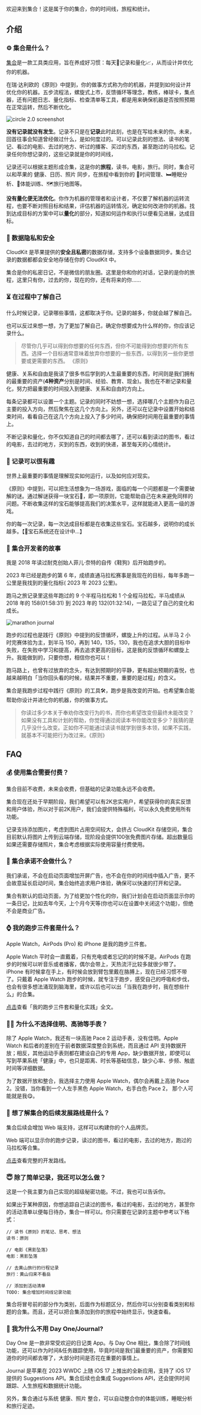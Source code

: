 
欢迎来到集合！这是属于你的集合，你的时间线，旅程和统计。

## 介绍

### ⚙️ 集合是什么？

[集合](https://t.cmcn.me/app)是一款工具类应用，旨在养成好习惯：每天📝记录和量化📈，从而设计并优化你的机器。

在瑞·达利欧的《原则》中提到，你的做事方式称为你的机器，并提到如何设计并优化你的机器。五步流程法，螺旋式上市，反馈循环等理念，教练，棒球卡，集点器，还有问题日志、量化指标、检查清单等工具，都是用来确保机器是否按照预期在正常运转，然后不断优化。

![circle 2.0 screenshot](https://circle-picgo.oss-cn-shanghai.aliyuncs.com/img/welcome_circle_2.0.png)

**没有记录就没有发生**。记录不只是在**记录**此时此刻，也是在写给未来的你。未来，回首往事会知道曾经做过什么，是如何度过的。可以记录此刻的想法、读书的笔记、看过的电影、去过的地方、听过的播客、买过的东西，甚至跑过的马拉松。记录任何你想记录的，这些记录就是你的时间线，

记录还可以根据主题形成合集，这是你的**旅程**，读书，电影，旅行。同时，集合可以和苹果的 健康、日历、照片 同步，在旅程中看到你的 📅时间管理、🛏️睡眠分析、🎽体能训练、🗺️旅行地图等。

**没有量化便无法优化**。你作为机器的管理者和设计者，不仅要了解机器的运转流程，也要不断对照目标和结果，评估机器的运转情况，确定如何改进你的机器。找到达成目标的方案中可以**量化**的部分，知道如何运作和执行以便看见进展，达成目标。

### 🔐 数据隐私和安全

CloudKit 是苹果提供的**安全且私密**的数据存储，支持多个设备数据同步。集合记录的数据都都会安全地存储在你的 CloudKit 中。

集合是你的私密日记，不是微信的朋友圈。这里是你和你的对话，记录的是你的旅程，这里只有你，过去的你，现在的你，还有将来的你……

### ⏳ 在过程中了解自己

什么时候记录，记录哪些事情，这都取决于你。记录的越多，你就会越了解自己。

也可以反过来想一想，为了更加了解自己，确定你想要成为什么样的你，你应该记录什么。

> 尽管你几乎可以得到你想要的任何东西，但你不可能得到你想要的所有东西。选择一个目标通常意味着放弃你想要的一些东西，以得到另一些你更想要或更需要的东西。 《原则》

健康、关系和自由是我读了很多书后学到的人生最重要的东西，时间则是我们拥有的最重要的资产(**4种资产**分别是时间、经验、教育、现金)。我也在不断记录和量化，努力把最重要的时间投入到健康、关系和自由的方向上。

每条记录都可以设置一个主题。记录的同时不妨想一想，选择哪几个主题作为自己主要的投入方向，然后聚焦在这几个方向上。另外，还可以在记录中设置开始和结束时间，看看自己在这几个方向上投入了多少时间，确保把时间用在最重要的事情上。

不断记录和量化，你不仅知道自己的时间都去哪了，还可以看到读过的图书，看过的电影，去过的地方，买到的东西，收到的快递，甚至每天的心情统计。

### 💎 记录可以很有趣

世界上最重要的事情是理解现实如何运行，以及如何应对现实。

《原则》中提到，可以把生活想象为一场游戏，面临的每一个问题都是一个需要破解的谜。通过解谜获得一块宝石💎，即一项原则，它能帮助自己在未来避免同样的问题。不断收集这样的宝石能够提高我们的决策水平，这样就能进入更高一级的游戏。

你的每一次记录，每一次达成目标都是在收集这些宝石。宝石越多，说明你的成长越多。【💎宝石系统还在设计中...】

### 🚀 集合开发者的故事

我是 2018 年读过耐克创始人菲儿·奈特的自传《鞋狗》后开始跑步的。

2023 年已经是跑步的第 6 年，成绩直通马拉松赛事是我现在的目标，每年多跑一公里是我找到的量化指标( 2023 年 2023 公里)。

跑马之旅记录里这些年跑过的 9 个半程马拉松和 1 个全程马拉松，半马成绩从 2018 年的 158(01:58:31) 到 2023 年的 132(01:32:14)，一路见证了自己的变化和成长。

![marathon journal](https://circle-picgo.oss-cn-shanghai.aliyuncs.com/img/compare-goal-result.png)

跑步的过程也是践行《原则》中提到的反馈循环，螺旋上升的过程。从半马 2 小时完赛体验为主，到半马 150，再到 140，135，130，我也在追求大胆的目标中失败，在失败中学习和提高，再去追求更高的目标，这是我的反馈循环和螺旋上升。我能做到的，只要你想，相信你也可以！

跑马路上，也曾有过放弃的念头，有达到预期时的平静，更有超出预期的喜悦，也越来越明白「当你回头看的时候，结果并不重要，重要的是过程」的含义。

集合是我跑步过程中践行《原则》的工具🛠️，跑步是我改变的开始。也希望集合能帮助你设计并进化你的机器，你的做事方式。

> 你读过多少本关于奉劝你改变行为的书，而你也希望改变但最终未能改变？如果没有工具和计划的帮助，你觉得通过阅读本书你能改变多少？我猜的是几乎没什么改变。正如你不可能通过读读书就学到很多本领，如果不实践，就基本不可能把行为改过来。《原则》

## FAQ

### 💰 使用集合需要付费？

集合目前不收费，未来会收费，但基础的记录功能永远不会收费。

集合现在还处于早期阶段，我们希望可以有2K忠实用户，希望获得你的真实反馈和用户体验，所以对于前2K用户，我们会提供特殊福利，可以永久免费使用所有功能。

记录支持添加图片，考虑到图片占用空间较大，会挤占 CloudKit 存储空间，集合目前默认将图片上传到云端存储，现阶段会提供100张免费图片存储。超出数量后如果还需要存储照片，集合考虑根据实际使用容量付费使用。

### 🚧 集合承诺不会做什么？

我们承诺，不会在启动页面增加开屏广告，也不会在你的时间线中插入广告，更不会故意延长启动时间，集合始终追求用户体验，确保可以快速的打开和记录。

集合有默认的启动页面，为了给更加个性化的你，我们计划会在启动页面显示你的一条日记，比如去年今天，上个月今天等(你也可以在设置中关闭这个功能)，但绝不会是商业广告。

### ⌚️ 我的跑步三件套是什么？

Apple Watch，AirPods (Pro) 和 iPhone 是我的跑步三件套。

Apple Watch 平时会一直戴着，只有充电或者忘记的的时候不是。AirPods 在跑步的时候可以听音乐或者播客，偶尔会带上，天热流汗比较多就很少带了。iPhone 有时候拿在手上，有时候会放到臂包里戴在胳膊上，现在已经习惯不带了。只戴着 Apple Watch 跑步的时候，就专注于跑步，感受自己的呼吸和步伐，也会有很多想法涌现到脑海里，或许以后也可以出「当我在跑步时，我在想些什么」的合集。

[点击](https://hagerhu.com/post/my-running-device-and-quantified-practice/)查看「我的跑步三件套和量化实践」全文。

### 🙋‍♂️ 为什么不选择佳明、高驰等手表？

除了 Apple Watch，我还有一块高驰 Pace 2 运动手表，没有佳明。Apple Watch 和后者的差别在于前者数据深度整合到系统，而且通过 API 支持数据开放；相反，其他运动手表则都在建设自己的专用 App，缺少数据开放，即使可以写到苹果系统「健康」中，也只是距离、时长等基础信息，缺少心率、步频、触底时间等详细数据。

为了数据开放和整合，我选择主力使用 Apple Watch，偶尔会再戴上高驰 Pace 2。没错，当你看到一个人左手黑色 Apple Watch，右手白色 Pace 2， 那个人可能就是我😋。

### 📣 想了解集合的后续发展路线是什么？

集合后续会增加 Web 端支持，这样可以构建你的个人品牌页。

Web 端可以显示你的跑步记录，读过的图书，看过的电影，去过的地方，跑过的马拉松等合集。

[点击](https://hagerhu.com/post/circle-build-your-own-system/)查看完整的开发路线。

### 😇 除了简单记录，我还可以怎么做？

这是一个我主要为自己实现的超级秘密功能。不过，我也可以告诉你。

如果出于某种原因，你想追踪自己读过的图书，看过的电影，去过的地方，甚至你的活动清单以便每日待办，集合一样可以。你只需要在记录的主题中参考以下格式：

```text
// 读书《原则》的笔记、思考、想法
读书：原则

// 电影《黑影坠落》
电影：黑影坠落

// 去黄山旅行的行程记录
旅行：黄山归来不看岳

// 添加到活动清单
TODO: 集合增加时间线记录功能
```

集合将冒号前的部分作为类别，后面作为标题区分，然后你可以分别查看类别和标题的合集。而且，还可以把合集添加到你的旅程中始终显示，快速查看。

###  🤔 我为什么不用 Day One/Journal?

Day One 是一款非常受欢迎的日记类 App。与 Day One 相比，集合除了时间线功能，还可以作为时间&任务跟踪使用，毕竟时间是我们最重要的资产，你需要知道你的时间都去哪了，大部分时间是否花在重要的事情上。

Journal 是苹果在 2023 WWDC 上随 iOS 17 上推出的全新应用，支持了 iOS 17 提供的 Suggestions API。集合后续也会集成 Suggestions API，还会提供时间跟踪、人生旅程和数据统计功能。

另外，集合通过与系统 健康、照片 整合，可以自动整合你的体能训练，睡眠分析和旅行足迹。
